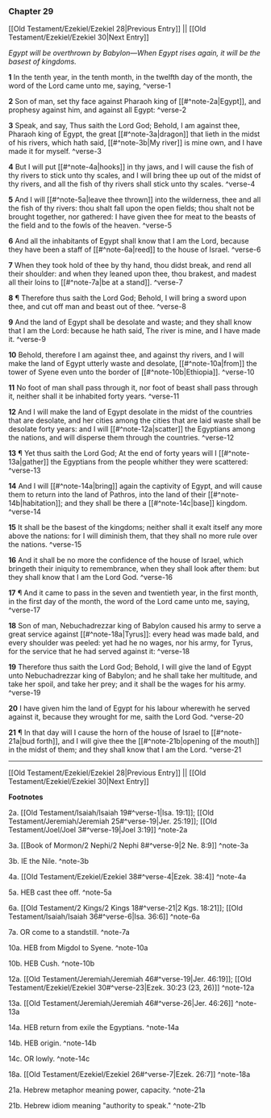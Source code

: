 ### Chapter 29

[[Old Testament/Ezekiel/Ezekiel 28|Previous Entry]]  ||  [[Old Testament/Ezekiel/Ezekiel 30|Next Entry]]

*Egypt will be overthrown by Babylon—When Egypt rises again, it will be the basest of kingdoms.*

**1**  In the tenth year, in the tenth month, in the twelfth day of the month, the word of the Lord came unto me, saying, ^verse-1

**2**  Son of man, set thy face against Pharaoh king of [[#^note-2a|Egypt]], and prophesy against him, and against all Egypt: ^verse-2

**3**  Speak, and say, Thus saith the Lord God; Behold, I am against thee, Pharaoh king of Egypt, the great [[#^note-3a|dragon]] that lieth in the midst of his rivers, which hath said, [[#^note-3b|My river]] is mine own, and I have made it for myself. ^verse-3

**4**  But I will put [[#^note-4a|hooks]] in thy jaws, and I will cause the fish of thy rivers to stick unto thy scales, and I will bring thee up out of the midst of thy rivers, and all the fish of thy rivers shall stick unto thy scales. ^verse-4

**5**  And I will [[#^note-5a|leave thee thrown]] into the wilderness, thee and all the fish of thy rivers: thou shalt fall upon the open fields; thou shalt not be brought together, nor gathered: I have given thee for meat to the beasts of the field and to the fowls of the heaven. ^verse-5

**6**  And all the inhabitants of Egypt shall know that I am the Lord, because they have been a staff of [[#^note-6a|reed]] to the house of Israel. ^verse-6

**7**  When they took hold of thee by thy hand, thou didst break, and rend all their shoulder: and when they leaned upon thee, thou brakest, and madest all their loins to [[#^note-7a|be at a stand]]. ^verse-7

**8**  ¶ Therefore thus saith the Lord God; Behold, I will bring a sword upon thee, and cut off man and beast out of thee. ^verse-8

**9**  And the land of Egypt shall be desolate and waste; and they shall know that I am the Lord: because he hath said, The river is mine, and I have made it. ^verse-9

**10**  Behold, therefore I am against thee, and against thy rivers, and I will make the land of Egypt utterly waste and desolate, [[#^note-10a|from]] the tower of Syene even unto the border of [[#^note-10b|Ethiopia]]. ^verse-10

**11**  No foot of man shall pass through it, nor foot of beast shall pass through it, neither shall it be inhabited forty years. ^verse-11

**12**  And I will make the land of Egypt desolate in the midst of the countries that are desolate, and her cities among the cities that are laid waste shall be desolate forty years: and I will [[#^note-12a|scatter]] the Egyptians among the nations, and will disperse them through the countries. ^verse-12

**13**  ¶ Yet thus saith the Lord God; At the end of forty years will I [[#^note-13a|gather]] the Egyptians from the people whither they were scattered: ^verse-13

**14**  And I will [[#^note-14a|bring]] again the captivity of Egypt, and will cause them to return into the land of Pathros, into the land of their [[#^note-14b|habitation]]; and they shall be there a [[#^note-14c|base]] kingdom. ^verse-14

**15**  It shall be the basest of the kingdoms; neither shall it exalt itself any more above the nations: for I will diminish them, that they shall no more rule over the nations. ^verse-15

**16**  And it shall be no more the confidence of the house of Israel, which bringeth their iniquity to remembrance, when they shall look after them: but they shall know that I am the Lord God. ^verse-16

**17**  ¶ And it came to pass in the seven and twentieth year, in the first month, in the first day of the month, the word of the Lord came unto me, saying, ^verse-17

**18**  Son of man, Nebuchadrezzar king of Babylon caused his army to serve a great service against [[#^note-18a|Tyrus]]: every head was made bald, and every shoulder was peeled: yet had he no wages, nor his army, for Tyrus, for the service that he had served against it: ^verse-18

**19**  Therefore thus saith the Lord God; Behold, I will give the land of Egypt unto Nebuchadrezzar king of Babylon; and he shall take her multitude, and take her spoil, and take her prey; and it shall be the wages for his army. ^verse-19

**20**  I have given him the land of Egypt for his labour wherewith he served against it, because they wrought for me, saith the Lord God. ^verse-20

**21**  ¶ In that day will I cause the horn of the house of Israel to [[#^note-21a|bud forth]], and I will give thee the [[#^note-21b|opening of the mouth]] in the midst of them; and they shall know that I am the Lord. ^verse-21


---
[[Old Testament/Ezekiel/Ezekiel 28|Previous Entry]]  ||  [[Old Testament/Ezekiel/Ezekiel 30|Next Entry]]


**Footnotes**


2a. [[Old Testament/Isaiah/Isaiah 19#^verse-1|Isa. 19:1]]; [[Old Testament/Jeremiah/Jeremiah 25#^verse-19|Jer. 25:19]]; [[Old Testament/Joel/Joel 3#^verse-19|Joel 3:19]] ^note-2a

3a. [[Book of Mormon/2 Nephi/2 Nephi 8#^verse-9|2 Ne. 8:9]] ^note-3a

3b. IE the Nile. ^note-3b

4a. [[Old Testament/Ezekiel/Ezekiel 38#^verse-4|Ezek. 38:4]] ^note-4a

5a. HEB cast thee off. ^note-5a

6a. [[Old Testament/2 Kings/2 Kings 18#^verse-21|2 Kgs. 18:21]]; [[Old Testament/Isaiah/Isaiah 36#^verse-6|Isa. 36:6]] ^note-6a

7a. OR come to a standstill. ^note-7a

10a. HEB from Migdol to Syene. ^note-10a

10b. HEB Cush. ^note-10b

12a. [[Old Testament/Jeremiah/Jeremiah 46#^verse-19|Jer. 46:19]]; [[Old Testament/Ezekiel/Ezekiel 30#^verse-23|Ezek. 30:23 (23, 26)]] ^note-12a

13a. [[Old Testament/Jeremiah/Jeremiah 46#^verse-26|Jer. 46:26]] ^note-13a

14a. HEB return from exile the Egyptians. ^note-14a

14b. HEB origin. ^note-14b

14c. OR lowly. ^note-14c

18a. [[Old Testament/Ezekiel/Ezekiel 26#^verse-7|Ezek. 26:7]] ^note-18a

21a. Hebrew metaphor meaning power, capacity. ^note-21a

21b. Hebrew idiom meaning "authority to speak." ^note-21b